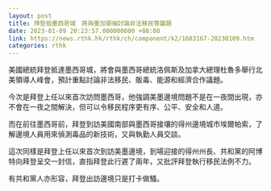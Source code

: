 ```yaml
---
layout: post
title: 拜登抵墨西哥城　將與墨加領袖討論非法移民等議題
date: 2023-01-09 20:23:57.000000000 +08:00
link: https://news.rthk.hk/rthk/ch/component/k2/1683167-20230109.htm
categories: rthk
---
```


美國總統拜登抵達墨西哥城，將會與墨西哥總統洛佩斯及加拿大總理杜魯多舉行北美領導人峰會，預計重點討論非法移民、販毒、能源和經濟合作議題。

今次是拜登上任以來首次訪問墨西哥，他強調美墨邊境問題不是在一夜間出現，亦不會在一夜之間解決，但可以令移民程序更有序、公平、安全和人道。

而在前往墨西哥前，拜登到訪美國南部與墨西哥接壤的得州邊境城市埃爾帕索，了解邊境人員用來偵測毒品的新技術，又與執勤人員交談。

這次同樣是拜登上任以來首次到訪美墨邊境，到場迎接的得州州長、共和黨的阿博特向拜登呈交一封信，直指拜登此行遲了兩年，又批評拜登執行移民法例不力。

有共和黨人亦形容，拜登出訪邊境只是打卡做騷。
